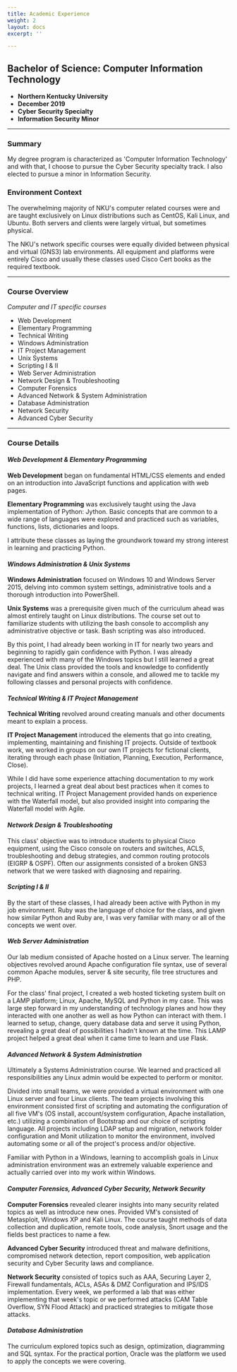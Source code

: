 ```yaml
---
title: Academic Experience
weight: 2
layout: docs
excerpt: ''

---
```

## **Bachelor of Science: Computer Information Technology**

* **Northern Kentucky University**
* **December 2019**
* **Cyber Security Specialty**
* **Information Security Minor**

<hr>

### **Summary**

My degree program is characterized as 'Computer Information Technology' and with that, I choose to pursue the Cyber Security specialty track. I also elected to pursue a minor in Information Security.

### **Environment Context**

The overwhelming majority of NKU's computer related courses were and are taught exclusively on Linux distributions such as CentOS, Kali Linux, and Ubuntu. Both servers and clients were largely virtual, but sometimes physical.

The NKU's network specific courses were equally divided between physical and virtual (GNS3) lab environments. All equipment and platforms were entirely Cisco and usually these classes used Cisco Cert books as the required textbook.

<hr>

### **Course Overview**

_Computer and IT specific courses_

* Web Development
* Elementary Programming
* Technical Writing
* Windows Administration
* IT Project Management
* Unix Systems
* Scripting I & II
* Web Server Administration
* Network Design & Troubleshooting
* Computer Forensics
* Advanced Network & System Administration
* Database Administration
* Network Security
* Advanced Cyber Security

<hr>

### **Course Details**

#### _Web Development & Elementary Programming_

**Web Development** began on fundamental HTML/CSS elements and ended on an introduction into JavaScript functions and application with web pages.

**Elementary Programming** was exclusively taught using the Java implementation of Python: Jython. Basic concepts that are common to a wide range of languages were explored and practiced such as variables, functions, lists, dictionaries and loops.

I attribute these classes as laying the groundwork toward my strong interest in learning and practicing Python.

#### _Windows Administration & Unix Systems_

**Windows Administration** focused on Windows 10 and Windows Server 2015, delving into common system settings, administrative tools and a thorough introduction into PowerShell.

**Unix Systems** was a prerequisite given much of the curriculum ahead was almost entirely taught on Linux distributions. The course set out to familiarize students with utilizing the bash console to accomplish any administrative objective or task. Bash scripting was also introduced. 

By this point, I had already been working in IT for nearly two years and beginning to rapidly gain confidence with Python. I was already experienced with many of the Windows topics but I still learned a great deal. The Unix class provided the tools and knowledge to confidently navigate and find answers within a console, and allowed me to tackle my following classes and personal projects with confidence.

#### _Technical Writing & IT Project Management_

**Technical Writing** revolved around creating manuals and other documents meant to explain a process. 

**IT Project Management** introduced the elements that go into creating, implementing, maintaining and finishing IT projects. Outside of textbook work, we worked in groups on our own IT projects for fictional clients, iterating through each phase (Initiation, Planning, Execution, Performance, Close).

While I did have some experience attaching documentation to my work projects, I learned a great deal about best practices when it comes to technical writing. IT Project Management provided hands on experience with the Waterfall model, but also provided insight into comparing the Waterfall model with Agile.

#### _Network Design & Troubleshooting_

This class' objective was to introduce students to physical Cisco equipment, using the Cisco console on routers and switches, ACLS, troubleshooting and debug strategies, and common routing protocols (EIGRP & OSPF). Often our assignments consisted of a broken GNS3 network that we were tasked with diagnosing and repairing.

#### _Scripting I & II_

By the start of these classes, I had already been active with Python in my job environment. Ruby was the language of choice for the class, and given how similar Python and Ruby are, I was very familiar with many or all of the concepts we went over. 

#### _Web Server Administration_

Our lab medium consisted of Apache hosted on a Linux server. The learning objectives revolved around Apache configuration file syntax, use of several common Apache modules, server & site security, file tree structures and PHP.

For the class' final project, I created a web hosted ticketing system built on a LAMP platform; Linux, Apache, MySQL and Python in my case. This was large step forward in my understanding of technology planes and how they interacted with one another as well as how Python can interact with them. I learned to setup, change, query database data and serve it using Python, revealing a great deal of possibilities I hadn't known at the time. This LAMP project helped a great deal when it came time to learn and use Flask. 

#### _Advanced Network & System Administration_

Ultimately a Systems Administration course. We learned and practiced all responsibilities any Linux admin would be expected to perform or monitor. 

Divided into small teams, we were provided a virtual environment with one Linux server and four Linux clients. The team projects involving this environment consisted first of scripting and automating the configuration of all five VM's (OS install, account/system configuration, Apache installation, etc.) utilizing a combination of Bootstrap and our choice of scripting language. All projects including LDAP setup and migration, network folder configuration and Monit utilization to monitor the environment, involved automating some or all of the project's process and/or objective.

Familiar with Python in a Windows, learning to accomplish goals in Linux administration environment was an extremely valuable experience and actually carried over into my work within Windows.

#### _Computer Forensics, Advanced Cyber Security, Network Security_

**Computer Forensics** revealed clearer insights into many security related topics as well as introduce new ones. Provided VM's consisted of Metasploit, Windows XP and Kali Linux. The course taught methods of data collection and duplication, remote tools, code analysis, Snort usage and the fields best practices to name a few.

**Advanced Cyber Security** introduced threat and malware definitions, compromised network detection, report composition, web application security and Cyber Security laws and compliance.

**Network Security** consisted of topics such as AAA, Securing Layer 2, Firewall fundamentals, ACLs, ASAs & DMZ Configuration and IPS/IDS implementation. Every week, we performed a lab that was either implementing that week's topic or we performed attacks (CAM Table Overflow, SYN Flood Attack) and practiced strategies to mitigate those attacks.

#### **_Database Administration_**

The curriculum explored topics such as design, optimization, diagramming and SQL syntax. For the practical portion, Oracle was the platform we used to apply the concepts we were covering.